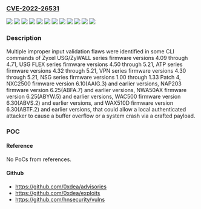 ### [CVE-2022-26531](https://cve.mitre.org/cgi-bin/cvename.cgi?name=CVE-2022-26531)
![](https://img.shields.io/static/v1?label=Product&message=ATP%20series%20firmware&color=blue)
![](https://img.shields.io/static/v1?label=Product&message=NAP203%20firmware&color=blue)
![](https://img.shields.io/static/v1?label=Product&message=NSG%20series%20firmware&color=blue)
![](https://img.shields.io/static/v1?label=Product&message=NWA50AX%20firmware&color=blue)
![](https://img.shields.io/static/v1?label=Product&message=NXC2500%20firmware&color=blue)
![](https://img.shields.io/static/v1?label=Product&message=USG%20FLEX%20series%20firmware&color=blue)
![](https://img.shields.io/static/v1?label=Product&message=USG%2FZyWALL%20series%20firmware&color=blue)
![](https://img.shields.io/static/v1?label=Product&message=VPN%20series%20firmware&color=blue)
![](https://img.shields.io/static/v1?label=Product&message=WAC500%20firmware&color=blue)
![](https://img.shields.io/static/v1?label=Product&message=WAX510D%20firmware&color=blue)
![](https://img.shields.io/static/v1?label=Version&message=n%2Fa&color=blue)
![](https://img.shields.io/static/v1?label=Vulnerability&message=CWE-20%3A%20Improper%20Input%20Validation&color=brighgreen)

### Description

Multiple improper input validation flaws were identified in some CLI commands of Zyxel USG/ZyWALL series firmware versions 4.09 through 4.71, USG FLEX series firmware versions 4.50 through 5.21, ATP series firmware versions 4.32 through 5.21, VPN series firmware versions 4.30 through 5.21, NSG series firmware versions 1.00 through 1.33 Patch 4, NXC2500 firmware version 6.10(AAIG.3) and earlier versions, NAP203 firmware version 6.25(ABFA.7) and earlier versions, NWA50AX firmware version 6.25(ABYW.5) and earlier versions, WAC500 firmware version 6.30(ABVS.2) and earlier versions, and WAX510D firmware version 6.30(ABTF.2) and earlier versions, that could allow a local authenticated attacker to cause a buffer overflow or a system crash via a crafted payload.

### POC

#### Reference
No PoCs from references.

#### Github
- https://github.com/0xdea/advisories
- https://github.com/0xdea/exploits
- https://github.com/hnsecurity/vulns

